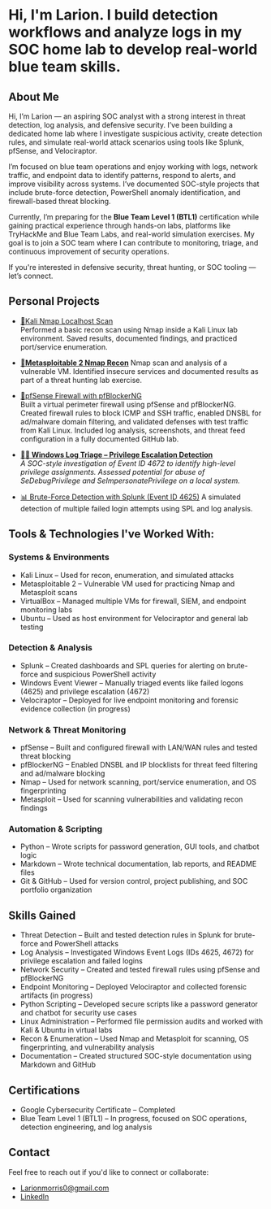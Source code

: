 <h1> Hi, I'm Larion. I build detection workflows and analyze logs in my SOC home lab to develop real-world blue team skills. </a> 

<h2> About Me </h2>

Hi, I’m Larion — an aspiring SOC analyst with a strong interest in threat detection, log analysis, and defensive security. I’ve been building a dedicated home lab where I investigate suspicious activity, create detection rules, and simulate real-world attack scenarios using tools like Splunk, pfSense, and Velociraptor.

I’m focused on blue team operations and enjoy working with logs, network traffic, and endpoint data to identify patterns, respond to alerts, and improve visibility across systems. I’ve documented SOC-style projects that include brute-force detection, PowerShell anomaly identification, and firewall-based threat blocking.

Currently, I’m preparing for the **Blue Team Level 1 (BTL1)** certification while gaining practical experience through hands-on labs, platforms like TryHackMe and Blue Team Labs, and real-world simulation exercises. My goal is to join a SOC team where I can contribute to monitoring, triage, and continuous improvement of security operations.

If you're interested in defensive security, threat hunting, or SOC tooling — let’s connect.


   <h2> Personal Projects </h2>

- [🔎Kali Nmap Localhost Scan](https://github.com/Larionm/kali-nmap-localhost-scan)  
  Performed a basic recon scan using Nmap inside a Kali Linux lab environment. Saved results, documented findings, and practiced port/service enumeration.

 - **[📡Metasploitable 2 Nmap Recon](https://github.com/Larionm/metasploitable-nmap-recon/tree/main)**
   Nmap scan and analysis of a vulnerable VM. Identified insecure services and documented results as part of a threat hunting lab exercise.

 - [🚧pfSense Firewall with pfBlockerNG](https://github.com/Larionm/pfsense-firewall-lab)  
Built a virtual perimeter firewall using pfSense and pfBlockerNG. Created firewall rules to block ICMP and SSH traffic, enabled DNSBL for ad/malware domain filtering, and validated defenses with test traffic from Kali Linux. Included log analysis, screenshots, and threat feed configuration in a fully documented GitHub lab.

- **[🕵️‍♂️ Windows Log Triage – Privilege Escalation Detection](https://github.com/Larionm/windows-log-analysis-soc-triage)**  
*A SOC-style investigation of Event ID 4672 to identify high-level privilege assignments. Assessed potential for abuse of SeDebugPrivilege and SeImpersonatePrivilege on a local system.*

- [📊 Brute-Force Detection with Splunk (Event ID 4625)](https://github.com/Larionm/splunk-bruteforce-detection)
A simulated detection of multiple failed login attempts using SPL and log analysis.


  
## Tools & Technologies I've Worked With:

### Systems & Environments
- Kali Linux – Used for recon, enumeration, and simulated attacks
- Metasploitable 2 – Vulnerable VM used for practicing Nmap and Metasploit scans
- VirtualBox – Managed multiple VMs for firewall, SIEM, and endpoint monitoring labs
- Ubuntu – Used as host environment for Velociraptor and general lab testing

### Detection & Analysis
- Splunk – Created dashboards and SPL queries for alerting on brute-force and suspicious PowerShell activity
- Windows Event Viewer – Manually triaged events like failed logons (4625) and privilege escalation (4672)
- Velociraptor – Deployed for live endpoint monitoring and forensic evidence collection (in progress)

### Network & Threat Monitoring
- pfSense – Built and configured firewall with LAN/WAN rules and tested threat blocking
- pfBlockerNG – Enabled DNSBL and IP blocklists for threat feed filtering and ad/malware blocking
- Nmap – Used for network scanning, port/service enumeration, and OS fingerprinting
- Metasploit – Used for scanning vulnerabilities and validating recon findings

### Automation & Scripting
- Python – Wrote scripts for password generation, GUI tools, and chatbot logic
- Markdown – Wrote technical documentation, lab reports, and README files
- Git & GitHub – Used for version control, project publishing, and SOC portfolio organization


##  Skills Gained

- Threat Detection – Built and tested detection rules in Splunk for brute-force and PowerShell attacks
- Log Analysis – Investigated Windows Event Logs (IDs 4625, 4672) for privilege escalation and failed logins
- Network Security – Created and tested firewall rules using pfSense and pfBlockerNG
- Endpoint Monitoring – Deployed Velociraptor and collected forensic artifacts (in progress)
- Python Scripting – Developed secure scripts like a password generator and chatbot for security use cases
- Linux Administration – Performed file permission audits and worked with Kali & Ubuntu in virtual labs
- Recon & Enumeration – Used Nmap and Metasploit for scanning, OS fingerprinting, and vulnerability analysis
- Documentation – Created structured SOC-style documentation using Markdown and GitHub



## Certifications

- Google Cybersecurity Certificate – Completed  
- Blue Team Level 1 (BTL1) – In progress, focused on SOC operations, detection engineering, and log analysis



## Contact

Feel free to reach out if you'd like to connect or collaborate:

- Larionmorris0@gmail.com  
- [LinkedIn](https://www.linkedin.com/in/larion-morris-/)


